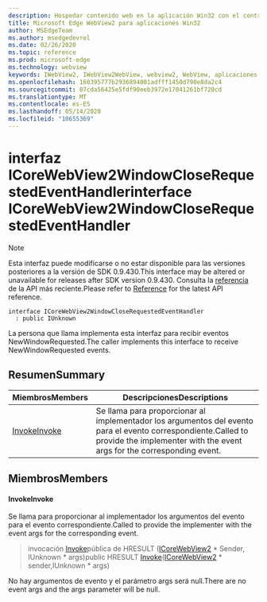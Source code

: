 ```yaml
---
description: Hospedar contenido web en la aplicación Win32 con el control Microsoft Edge WebView2
title: Microsoft Edge WebView2 para aplicaciones Win32
author: MSEdgeTeam
ms.author: msedgedevrel
ms.date: 02/26/2020
ms.topic: reference
ms.prod: microsoft-edge
ms.technology: webview
keywords: IWebView2, IWebView2WebView, webview2, WebView, aplicaciones Win32, Win32, Edge, ICoreWebView2, ICoreWebView2Host, control de explorador, HTML Edge
ms.openlocfilehash: 160395777b2936894001adfff1450d790e8da2c4
ms.sourcegitcommit: 07cda56425e5fdf90eeb3972e17041261bf720cd
ms.translationtype: MT
ms.contentlocale: es-ES
ms.lasthandoff: 05/14/2020
ms.locfileid: "10655369"
---
```

# <span data-ttu-id="99c11-104">interfaz ICoreWebView2WindowCloseRequestedEventHandler</span><span class="sxs-lookup"><span data-stu-id="99c11-104">interface ICoreWebView2WindowCloseRequestedEventHandler</span></span> 

> [!NOTE]
> <span data-ttu-id="99c11-105">Esta interfaz puede modificarse o no estar disponible para las versiones posteriores a la versión de SDK 0.9.430.</span><span class="sxs-lookup"><span data-stu-id="99c11-105">This interface may be altered or unavailable for releases after SDK version 0.9.430.</span></span> <span data-ttu-id="99c11-106">Consulta la [referencia](../../../webview2-api-reference.md) de la API más reciente.</span><span class="sxs-lookup"><span data-stu-id="99c11-106">Please refer to [Reference](../../../webview2-api-reference.md) for the latest API reference.</span></span>

```
interface ICoreWebView2WindowCloseRequestedEventHandler
  : public IUnknown
```

<span data-ttu-id="99c11-107">La persona que llama implementa esta interfaz para recibir eventos NewWindowRequested.</span><span class="sxs-lookup"><span data-stu-id="99c11-107">The caller implements this interface to receive NewWindowRequested events.</span></span>

## <span data-ttu-id="99c11-108">Resumen</span><span class="sxs-lookup"><span data-stu-id="99c11-108">Summary</span></span>

 <span data-ttu-id="99c11-109">Miembros</span><span class="sxs-lookup"><span data-stu-id="99c11-109">Members</span></span>                        | <span data-ttu-id="99c11-110">Descripciones</span><span class="sxs-lookup"><span data-stu-id="99c11-110">Descriptions</span></span>
--------------------------------|---------------------------------------------
[<span data-ttu-id="99c11-111">Invoke</span><span class="sxs-lookup"><span data-stu-id="99c11-111">Invoke</span></span>](#invoke) | <span data-ttu-id="99c11-112">Se llama para proporcionar al implementador los argumentos del evento para el evento correspondiente.</span><span class="sxs-lookup"><span data-stu-id="99c11-112">Called to provide the implementer with the event args for the corresponding event.</span></span>

## <span data-ttu-id="99c11-113">Miembros</span><span class="sxs-lookup"><span data-stu-id="99c11-113">Members</span></span>

#### <span data-ttu-id="99c11-114">Invoke</span><span class="sxs-lookup"><span data-stu-id="99c11-114">Invoke</span></span> 

<span data-ttu-id="99c11-115">Se llama para proporcionar al implementador los argumentos del evento para el evento correspondiente.</span><span class="sxs-lookup"><span data-stu-id="99c11-115">Called to provide the implementer with the event args for the corresponding event.</span></span>

> <span data-ttu-id="99c11-116">invocación [Invoke](#invoke)pública de HRESULT ([ICoreWebView2](ICoreWebView2.md) \* Sender, IUnknown \* args)</span><span class="sxs-lookup"><span data-stu-id="99c11-116">public HRESULT [Invoke](#invoke)([ICoreWebView2](ICoreWebView2.md) \* sender,IUnknown \* args)</span></span>

<span data-ttu-id="99c11-117">No hay argumentos de evento y el parámetro args será null.</span><span class="sxs-lookup"><span data-stu-id="99c11-117">There are no event args and the args parameter will be null.</span></span>

